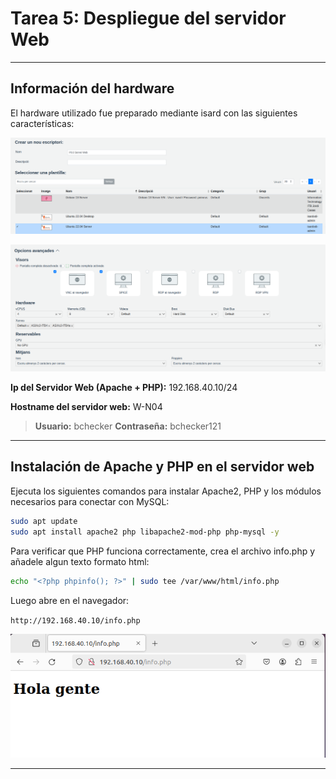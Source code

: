 # Tarea 5: Despliegue del servidor Web
---

## Información del hardware

El hardware utilizado fue preparado mediante isard con las siguientes características:

![Hardware](/media/hard_web.png)

![Hardware2](/media/hard_web2.png)

**Ip del Servidor Web (Apache + PHP):** 192.168.40.10/24

**Hostname del servidor web:** W-N04

>**Usuario:** bchecker
**Contraseña:** bchecker121

***

## Instalación de Apache y PHP en el servidor web

Ejecuta los siguientes comandos para instalar Apache2, PHP y los módulos necesarios para conectar con MySQL:

```bash
sudo apt update
sudo apt install apache2 php libapache2-mod-php php-mysql -y
```

Para verificar que PHP funciona correctamente, crea el archivo info.php y añadele algun texto formato html:

```bash
echo "<?php phpinfo(); ?>" | sudo tee /var/www/html/info.php
```

Luego abre en el navegador:

`http://192.168.40.10/info.php`

![Acceso web](/media/despl_web.png)

***
